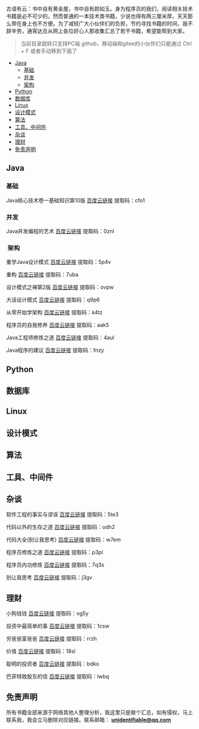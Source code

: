 古语有云：书中自有黄金屋，书中自有颜如玉。身为程序员的我们，阅读相关技术书籍是必不可少的，然而普通的一本技术类书籍，少说也得有两三厘米厚，天天那么带在身上也不方便。为了减轻广大小伙伴们的负担，节约寻找书籍的时间，我不辞辛劳，通宵达旦从网上各位好心人那收集汇总了若干书籍，希望能帮到大家。

> 当前目录跳转只支持PC端 github，移动端和gitee的小伙伴们只能通过 Ctrl + F 或者手动移到下面了



- [ Java](#java)
	- [ 基础](#javajichu)
	- [ 并发](#javabingfa)
	- [架构](#javajiagou)
- [ Python](#python)
- [ 数据库](#database)
- [ Linux](#linux)
- [ 设计模式](#designPatterns)
- [ 算法](#algorithm)
- [ 工具、中间件](#utils)
- [杂谈](#zatan)
- [理财](#FinancialManagement)
- [ 免责声明](#mzsm)



## <span id="java"> Java</span>

### <span id="javajichu"> 基础</span>

Java核心技术卷一基础知识第10版  <a href="https://pan.baidu.com/s/1TKhgRzCAFQ8SZy3RkLVfsg">百度云链接</a>  提取码：cfo1



### <span id="javabingfa"> 并发</span>

Java并发编程的艺术    <a href="https://pan.baidu.com/s/1OkkxV3YRyLpuXrt-wrVdVw">百度云链接</a>   提取码：0znl



### <span id="javajiagou"> 架构</span>

重学Java设计模式  <a href="https://pan.baidu.com/s/1VythbdKOcyxzIi3dRKvV8w">百度云链接</a>   提取码：5p4v

重构  <a href="https://pan.baidu.com/s/1HfedZPZYXcKYlkQxsZIfPw">百度云链接</a>   提取码：7uba

设计模式之禅第2版  <a href="https://pan.baidu.com/s/1qPh5vX-WTjVf3PyK8PZmTQ">百度云链接</a>   提取码：ovpw

大话设计模式  <a href="https://pan.baidu.com/s/1sMEd-CxNy_rixP-i6ETliQ">百度云链接</a>   提取码：q9p6

从零开始学架构  <a href="https://pan.baidu.com/s/1sVBD5pRVOGL0adXzDg2nLA">百度云链接</a>   提取码：k4tz

程序员的自我修养  <a href="https://pan.baidu.com/s/12_1Bqmr-CFH1Gzgbeuqz0Q">百度云链接</a>   提取码：aak5

Java工程师修炼之道  <a href="https://pan.baidu.com/s/1utUWTo3IPjqE4ugsZ9WUqw">百度云链接</a>   提取码：4aul

Java程序的建议  <a href="https://pan.baidu.com/s/152GPrAmjLk0D0TgmqAu3WA">百度云链接</a>   提取码：fnzy









## <span id="python"> Python</span>



## <span id="database"> 数据库</span>



## <span id="linux"> Linux</span>





## <span id="designPatterns"> 设计模式</span>



## <span id="algorithm"> 算法</span>



## <span id="utils"> 工具、中间件</span>



## <span id="zatan">杂谈</span>

软件工程的事实与谬误  <a href="https://pan.baidu.com/s/1bFkaTfyz6xXiDlRKDthwSA">百度云链接</a>   提取码：5te3

代码以外的生存之道  <a href="https://pan.baidu.com/s/1uajzj_zJruZb40h-z28csA">百度云链接</a>   提取码：odh2

代码大全(别让我思考)  <a href="https://pan.baidu.com/s/1YF7DFz5QHqq3xtmKRuWT9Q">百度云链接</a>   提取码：w7em

程序员修炼之道  <a href="https://pan.baidu.com/s/1oYldu07xseNMFELzBu7PUw">百度云链接</a>   提取码：p3pl

程序员内功修炼  <a href="https://pan.baidu.com/s/1H8A490Ysmgh45NnFAnu0QA">百度云链接</a>   提取码：7q3s

别让我思考  <a href="https://pan.baidu.com/s/19BprJv9ircf9b2v0lQ2Vww">百度云链接</a>   提取码：j3gv





## <span id="FinancialManagement">理财</span>

小狗钱钱  <a href="https://pan.baidu.com/s/13YeVt6bYRuwYE6_sbEgFig">百度云链接</a>   提取码：vg5y

投资中最简单的事  <a href="https://pan.baidu.com/s/1xlDmMLokOfHaU4MOmBVuIw">百度云链接</a>   提取码：1csw

穷爸爸富爸爸  <a href="https://pan.baidu.com/s/142mCuehlHqO6KuZuQN2Jjg">百度云链接</a>   提取码：rrzh

价值  <a href="https://pan.baidu.com/s/1X3Ho7_jDgV9DI2n7u_vl4Q">百度云链接</a>   提取码：18sl

聪明的投资者  <a href="https://pan.baidu.com/s/1neupg7_WtslbnvCMhmqwzg">百度云链接</a>   提取码：bdko

巴菲特致股东的信  <a href="https://pan.baidu.com/s/1ctau7KdH-av3fR6awEWhag">百度云链接</a>   提取码：lwbq



## <span id="mzsm"> 免责声明</span>

所有书籍全部来源于网络其他人整理分析，我这里只是做个汇总，如有侵权，马上联系我，我会立马删除对应链接。联系邮箱： **unidentifiable@qq.com**